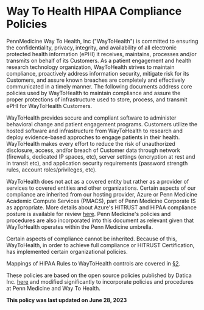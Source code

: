 # Way To Health HIPAA Compliance Policies

PennMedicine Way To Health, Inc ("WayToHealth") is committed to ensuring the confidentiality, privacy, integrity, and availability of all electronic protected health information (ePHI) it receives, maintains, processes and/or transmits on behalf of its Customers. As a patient engagement and health research technology organization, WayToHealth strives to maintain compliance, proactively address information security, mitigate risk for its Customers, and assure known breaches are completely and effectively communicated in a timely manner. The following documents address core policies used by WayToHealth to maintain compliance and assure the proper protections of infrastructure used to store, process, and transmit ePHI for WayToHealth Customers.

WayToHealth provides secure and compliant software to administer behavioral change and patient engagement programs. Customers utilize the hosted software and infrastructure from WayToHealth to research and deploy evidence-based approches to engage patients in their health. WayToHealth makes every effort to reduce the risk of unauthorized disclosure, access, and/or breach of Customer data through network (firewalls, dedicated IP spaces, etc), server settings (encryption at rest and in transit etc), and application security requirements (password strength rules, account roles/privileges, etc).

WayToHealth does not act as a covered entity but rather as a provider of services to covered entities and other organizations. Certain aspects of our compliance are inherited from our hosting provider, Azure or Penn Medicine Academic Compute Services (PMACS), part of Penn Medicine Corporate IS as appropriate. More details about Azure's HITRUST and HIPAA compliance posture is available for review [here](https://www.microsoft.com/en-us/trustcenter/Compliance/HITRUST). Penn Medicine's policies and procedures are also incorporated into this document as relevant given that WayToHealth operates within the Penn Medicine umbrella. 

Certain aspects of compliance cannot be inherited. Because of this, WayToHealth, in order to achieve full compliance or HITRUST Certification, has implemented certain organizational policies. 

Mappings of HIPAA Rules to WayToHealth controls are covered in [§2](#2-hipaa-inheritance).

These policies are based on the open source policies published by Datica Inc. [here](https://github.com/catalyzeio/policies) and modified significantly to incorporate policies and procedures at Penn Medicine and Way To Health. 

**This policy was last updated on June 28, 2023**